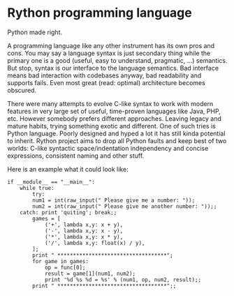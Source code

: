 # Rython programming language
Python made right.

A programming language like any other instrument has its own pros and cons. 
You may say a language syntax is just secondary thing while the primary one is a good (useful, easy to understand, pragmatic, ...) semantics. But stop, syntax is our interface to the language semantics. Bad interface means bad interaction with codebases anyway, bad readability and supports fails. Even most great (read: optimal) architecture becomes obscured. 

There were many attempts to evolve C-like syntax to work with modern features in very large set of useful, time-proven languages like Java, PHP, etc. 
However somebody prefers different approaches. Leaving legacy and mature habits, trying something exotic and different. One of such tries is Python language. Poorly designed and hyped a lot it has still kinda potential to inherit. 
Rython project aims to drop all Python faults and keep best of two worlds: C-like syntactic space/indentation independency and concise expressions, consistent naming and other stuff.

Here is an example what it could look like:

```
if __module__ == "__main__":
    while true:
        try:
		num1 = int(raw_input(" Please give me a number: "));
		num2 = int(raw_input(" Please give me another number: "));;
	catch: print 'quiting'; break;;
        games = [
            ('+', lambda x,y: x + y),
            ('-', lambda x,y: x - y),
            ('*', lambda x,y: x * y),
            ('/', lambda x,y: float(x) / y),
        ];
        print " ***********************************";
        for game in games:
            op = func[0];
            result = game[1](num1, num2);
            print '%d %s %d = %s' % (num1, op, num2, result);;
        print " ***********************************";;
    
```
